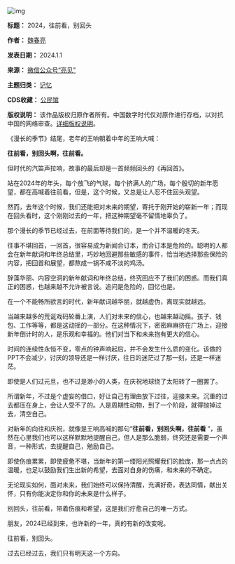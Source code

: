 ![img](https://chinadigitaltimes.net/chinese/files/2024/01/post-703782-6592e61c5b920.)




**标题：** 2024，往前看，别回头  

**作者：** [魏春亮](https://chinadigitaltimes.net/space/亮见)  

**发表日期：** 2024.1.1  

**来源：** [微信公众号“亮见”](https://web.archive.org/web/https://mp.weixin.qq.com/s/cH2_ohfOsFgkD_koWNfhCg)  

**主题归类：** [记忆](https://chinadigitaltimes.net/space/记忆)  

**CDS收藏：** [公民馆](https://chinadigitaltimes.net/space/%E5%85%AC%E6%B0%91%E9%A6%86)  

**版权说明：** 该作品版权归原作者所有。中国数字时代仅对原作进行存档，以对抗中国的网络审查。[详细版权说明](https://chinadigitaltimes.net/chinese/copyright)。


《漫长的季节》结尾，老年的王响朝着中年的王响大喊：


**往前看，别回头啊，往前看。** 


但时代的汽笛声拉响，故事的最后却是一首频频回头的《再回首》。


站在2024年的年头，每个放飞的气球，每个挤满人的广场，每个殷切的新年愿望，都在高喊着往前看，但是，这个时候，又总是让人忍不住回头观望。


然而，去年这个时候，我们还能把对未来的期望，寄托于刚开始的崭新一年；而现在回头看时，这个刚刚过去的一年，把这种期望毫不留情地辜负了。


那个漫长的季节已经过去，在前面等待我们的，是一个并不温暖的冬天。


往事不堪回首，一回首，很容易成为新闻合订本，而合订本是危险的。聪明的人都会在新年献词和年终总结里，巧妙地回避那些敏感的事件，恰当地选择那些保险的内容，把回首和展望，都熬成一锅不咸不淡的鸡汤。


辞藻华丽、内容空洞的新年献词和年终总结，终究回应不了我们的困惑。而我们真正的困惑，也越来越不允许被言说。追问是危险的，回忆也是。


在一个不能畅所欲言的时代，新年献词越华丽，就越虚伪，离现实就越远。


当越来越多的荒诞戏码轮番上演，人们对未来的信心，也越来越动摇。孩子、钱包、工作等等，都是这动摇的一部分。在这种情况下，密密麻麻挤在广场上，迎接新年倒计时的人，是乐观和幸福的。他们对当下和未来抱有更大的信心。


时间的连续性永恒不变，零点的钟声响起后，并不会发生什么质的变化。该做的PPT不会减少，讨厌的领导还是一样讨厌，往日的迷茫过了那一刻，还是一样迷茫。


即使是人们过元旦，也不过是渺小的人类，在庆祝地球绕了太阳转了一圈罢了。


所谓新年，不过是个虚妄的借口，好让自己有理由放下过往，迎接未来。沉重的过去都压在身上，会让人受不了的。人是周期性动物，到了一个阶段，就得抛掉过去，清空自己。


对新年的向往和庆祝，就像是王响高喊的那句“**往前看，别回头啊，往前看** ”，虽然在心里我们也可以这样默默地提醒自己，但人是那么脆弱，终究还是需要一个声音，一种形式，去提醒自己，勉励自己。


即使伤痕累累，即使疲惫不堪，当新年的第一缕阳光照耀我们的脸庞，那一点点的温暖，也足以鼓励我们生出新的希望，去面对自身的伤痛，和未来的不确定。


无论现实如何，面对未来，我们始终可以保持清醒，充满好奇，表达同情，献出关怀，只有你能决定你和你的未来是什么样子。


别回头，往前看，带着伤痕和希望，这是我们疗愈自己的唯一方式。


朋友，2024已经到来，也许新的一年，真的有新的改变呢。


往前看，别回头。


过去已经过去，我们只有明天这一个方向。

